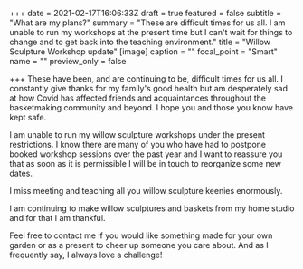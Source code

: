 +++
date = 2021-02-17T16:06:33Z
draft = true
featured = false
subtitle = "What are my plans?"
summary = "These are difficult times for us all. I am unable to run my workshops at the present time but I can't wait for things to change and to get back into the teaching environment."
title = "Willow Sculpture Workshop update"
[image]
caption = ""
focal_point = "Smart"
name = ""
preview_only = false

+++
These have been, and are continuing to be, difficult times for us all. I constantly give thanks for my family's good health but am desperately sad at how Covid has affected friends and acquaintances throughout the basketmaking community and beyond. I hope you and those you know have kept safe.

I am unable to run my willow sculpture workshops under the present restrictions. I know there are many of you who have had to postpone booked workshop sessions over the past year and I want to reassure you that as soon as it is permissible I will be in touch to reorganize some new dates.

I miss meeting and teaching all you willow sculpture keenies enormously.

I am continuing to make willow sculptures and baskets from my home studio and for that I am thankful.

Feel free to contact me if you would like something made for your own garden or as a present to cheer up someone you care about. And as I frequently say, I always love a challenge!

  